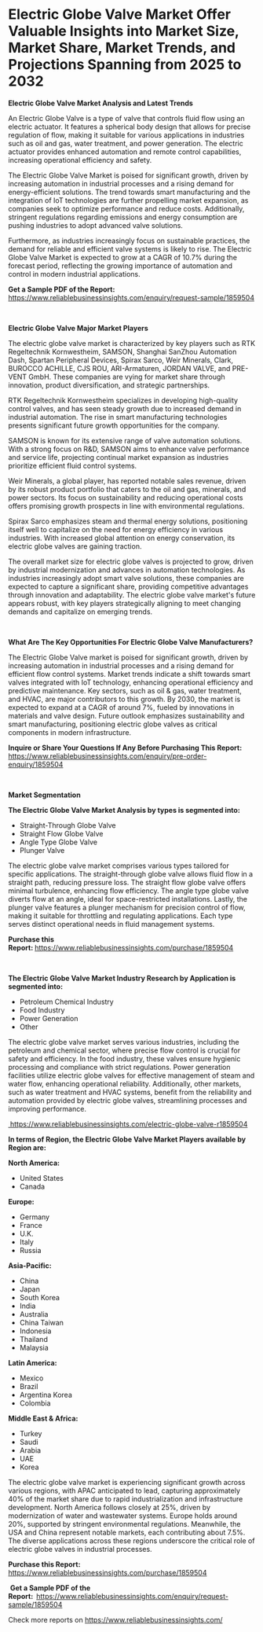 <p><h1>Electric Globe Valve Market Offer Valuable Insights into Market Size, Market Share, Market Trends, and Projections Spanning from 2025 to 2032</h1></p><p><strong>Electric Globe Valve Market Analysis and Latest Trends</strong></p>
<p><p>An Electric Globe Valve is a type of valve that controls fluid flow using an electric actuator. It features a spherical body design that allows for precise regulation of flow, making it suitable for various applications in industries such as oil and gas, water treatment, and power generation. The electric actuator provides enhanced automation and remote control capabilities, increasing operational efficiency and safety.</p><p>The Electric Globe Valve Market is poised for significant growth, driven by increasing automation in industrial processes and a rising demand for energy-efficient solutions. The trend towards smart manufacturing and the integration of IoT technologies are further propelling market expansion, as companies seek to optimize performance and reduce costs. Additionally, stringent regulations regarding emissions and energy consumption are pushing industries to adopt advanced valve solutions.</p><p>Furthermore, as industries increasingly focus on sustainable practices, the demand for reliable and efficient valve systems is likely to rise. The Electric Globe Valve Market is expected to grow at a CAGR of 10.7% during the forecast period, reflecting the growing importance of automation and control in modern industrial applications.</p></p>
<p><strong>Get a Sample PDF of the Report:&nbsp;</strong> <a href="https://www.reliablebusinessinsights.com/enquiry/request-sample/1859504?utm_campaign=2811&utm_medium=2&utm_source=Github&utm_content=ia&utm_term=08042025&utm_id=electric-globe-valve">https://www.reliablebusinessinsights.com/enquiry/request-sample/1859504</a></p>
<p>&nbsp;</p>
<p><strong>Electric Globe Valve Major Market Players</strong></p>
<p><p>The electric globe valve market is characterized by key players such as RTK Regeltechnik Kornwestheim, SAMSON, Shanghai SanZhou Automation Dash, Spartan Peripheral Devices, Spirax Sarco, Weir Minerals, Clark, BUROCCO ACHILLE, CJS ROU, ARI-Armaturen, JORDAN VALVE, and PRE-VENT GmbH. These companies are vying for market share through innovation, product diversification, and strategic partnerships.</p><p>RTK Regeltechnik Kornwestheim specializes in developing high-quality control valves, and has seen steady growth due to increased demand in industrial automation. The rise in smart manufacturing technologies presents significant future growth opportunities for the company.</p><p>SAMSON is known for its extensive range of valve automation solutions. With a strong focus on R&D, SAMSON aims to enhance valve performance and service life, projecting continual market expansion as industries prioritize efficient fluid control systems.</p><p>Weir Minerals, a global player, has reported notable sales revenue, driven by its robust product portfolio that caters to the oil and gas, minerals, and power sectors. Its focus on sustainability and reducing operational costs offers promising growth prospects in line with environmental regulations.</p><p>Spirax Sarco emphasizes steam and thermal energy solutions, positioning itself well to capitalize on the need for energy efficiency in various industries. With increased global attention on energy conservation, its electric globe valves are gaining traction.</p><p>The overall market size for electric globe valves is projected to grow, driven by industrial modernization and advances in automation technologies. As industries increasingly adopt smart valve solutions, these companies are expected to capture a significant share, providing competitive advantages through innovation and adaptability. The electric globe valve market's future appears robust, with key players strategically aligning to meet changing demands and capitalize on emerging trends.</p></p>
<p>&nbsp;</p>
<p><strong>What Are The Key Opportunities For Electric Globe Valve Manufacturers?</strong></p>
<p><p>The Electric Globe Valve market is poised for significant growth, driven by increasing automation in industrial processes and a rising demand for efficient flow control systems. Market trends indicate a shift towards smart valves integrated with IoT technology, enhancing operational efficiency and predictive maintenance. Key sectors, such as oil & gas, water treatment, and HVAC, are major contributors to this growth. By 2030, the market is expected to expand at a CAGR of around 7%, fueled by innovations in materials and valve design. Future outlook emphasizes sustainability and smart manufacturing, positioning electric globe valves as critical components in modern infrastructure.</p></p>
<p><strong>Inquire or Share Your Questions If Any Before Purchasing This Report:</strong> <a href="https://www.reliablebusinessinsights.com/enquiry/pre-order-enquiry/1859504?utm_campaign=2811&utm_medium=2&utm_source=Github&utm_content=ia&utm_term=08042025&utm_id=electric-globe-valve">https://www.reliablebusinessinsights.com/enquiry/pre-order-enquiry/1859504</a></p>
<p>&nbsp;</p>
<p><strong>Market Segmentation</strong></p>
<p><strong>The Electric Globe Valve Market Analysis by types is segmented into:</strong></p>
<p><ul><li>Straight-Through Globe Valve</li><li>Straight Flow Globe Valve</li><li>Angle Type Globe Valve</li><li>Plunger Valve</li></ul></p>
<p><p>The electric globe valve market comprises various types tailored for specific applications. The straight-through globe valve allows fluid flow in a straight path, reducing pressure loss. The straight flow globe valve offers minimal turbulence, enhancing flow efficiency. The angle type globe valve diverts flow at an angle, ideal for space-restricted installations. Lastly, the plunger valve features a plunger mechanism for precision control of flow, making it suitable for throttling and regulating applications. Each type serves distinct operational needs in fluid management systems.</p></p>
<p><strong>Purchase this Report:&nbsp;</strong><a href="https://www.reliablebusinessinsights.com/purchase/1859504?utm_campaign=2811&utm_medium=2&utm_source=Github&utm_content=ia&utm_term=08042025&utm_id=electric-globe-valve">https://www.reliablebusinessinsights.com/purchase/1859504</a></p>
<p>&nbsp;</p>
<p><strong>The Electric Globe Valve Market Industry Research by Application is segmented into:</strong></p>
<p><ul><li>Petroleum Chemical Industry</li><li>Food Industry</li><li>Power Generation</li><li>Other</li></ul></p>
<p><p>The electric globe valve market serves various industries, including the petroleum and chemical sector, where precise flow control is crucial for safety and efficiency. In the food industry, these valves ensure hygienic processing and compliance with strict regulations. Power generation facilities utilize electric globe valves for effective management of steam and water flow, enhancing operational reliability. Additionally, other markets, such as water treatment and HVAC systems, benefit from the reliability and automation provided by electric globe valves, streamlining processes and improving performance.</p></p>
<p><a href="https://www.reliablebusinessinsights.com/electric-globe-valve-r1859504?utm_campaign=2811&utm_medium=2&utm_source=Github&utm_content=ia&utm_term=08042025&utm_id=electric-globe-valve">&nbsp;https://www.reliablebusinessinsights.com/electric-globe-valve-r1859504</a></p>
<p><strong>In terms of Region, the Electric Globe Valve Market Players available by Region are:</strong></p>
<p>
    <p> <strong> North America: </strong>
        <ul>
            <li>United States</li>
            <li>Canada</li>
        </ul>
        </p> 
    <p> <strong> Europe: </strong>
        <ul>
            <li>Germany</li>
            <li>France</li>
            <li>U.K.</li>
            <li>Italy</li>
            <li>Russia</li>
        </ul>
        </p> 
    <p> <strong> Asia-Pacific: </strong>
        <ul>
            <li>China</li>
            <li>Japan</li>
            <li>South Korea</li>
            <li>India</li>
            <li>Australia</li>
            <li>China Taiwan</li>
            <li>Indonesia</li>
            <li>Thailand</li>
            <li>Malaysia</li>
        </ul>
        </p> 
    <p> <strong> Latin America: </strong>
        <ul>
            <li>Mexico</li>
            <li>Brazil</li>
            <li>Argentina Korea</li>
            <li>Colombia</li>
        </ul>
        </p> 
    <p> <strong> Middle East & Africa: </strong>
        <ul>
            <li>Turkey</li>
            <li>Saudi</li>
            <li>Arabia</li>
            <li>UAE</li>
            <li>Korea</li>
        </ul>
    </p>
    </p>
<p><p>The electric globe valve market is experiencing significant growth across various regions, with APAC anticipated to lead, capturing approximately 40% of the market share due to rapid industrialization and infrastructure development. North America follows closely at 25%, driven by modernization of water and wastewater systems. Europe holds around 20%, supported by stringent environmental regulations. Meanwhile, the USA and China represent notable markets, each contributing about 7.5%. The diverse applications across these regions underscore the critical role of electric globe valves in industrial processes.</p></p>
<p><strong>Purchase this Report: </strong><a href="https://www.reliablebusinessinsights.com/purchase/1859504?utm_campaign=2811&utm_medium=2&utm_source=Github&utm_content=ia&utm_term=08042025&utm_id=electric-globe-valve">https://www.reliablebusinessinsights.com/purchase/1859504</a></p>
<p>&nbsp;<strong>Get a Sample PDF of the Report:&nbsp;&nbsp;</strong><a href="https://www.reliablebusinessinsights.com/enquiry/request-sample/1859504?utm_campaign=2811&utm_medium=2&utm_source=Github&utm_content=ia&utm_term=08042025&utm_id=electric-globe-valve">https://www.reliablebusinessinsights.com/enquiry/request-sample/1859504</a></p>
<p><strong></strong></p>
<p>Check more reports on <a href="https://www.reliablebusinessinsights.com/?utm_campaign=2811&utm_medium=2&utm_source=Github&utm_content=ia&utm_term=08042025&utm_id=electric-globe-valve">https://www.reliablebusinessinsights.com/</a></p>